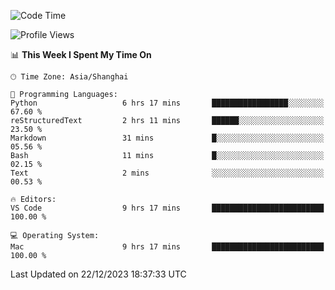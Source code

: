 <!--START_SECTION:waka-->
![Code Time](http://img.shields.io/badge/Code%20Time-284%20hrs%2035%20mins-blue)

![Profile Views](http://img.shields.io/badge/Profile%20Views-0-blue)

📊 **This Week I Spent My Time On** 

```text
🕑︎ Time Zone: Asia/Shanghai

💬 Programming Languages: 
Python                   6 hrs 17 mins       █████████████████░░░░░░░░   67.60 % 
reStructuredText         2 hrs 11 mins       ██████░░░░░░░░░░░░░░░░░░░   23.50 % 
Markdown                 31 mins             █░░░░░░░░░░░░░░░░░░░░░░░░   05.56 % 
Bash                     11 mins             █░░░░░░░░░░░░░░░░░░░░░░░░   02.15 % 
Text                     2 mins              ░░░░░░░░░░░░░░░░░░░░░░░░░   00.53 % 

🔥 Editors: 
VS Code                  9 hrs 17 mins       █████████████████████████   100.00 % 

💻 Operating System: 
Mac                      9 hrs 17 mins       █████████████████████████   100.00 % 
```


 Last Updated on 22/12/2023 18:37:33 UTC
<!--END_SECTION:waka-->